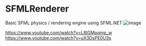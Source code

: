 # SFMLRenderer

Basic SFML physics / rendering engine using SFML.NET
![image](https://github.com/NightRider92/SFMLRenderer/assets/10942663/fca4b601-ad32-407f-86e8-5591a63bbeef)

https://www.youtube.com/watch?v=L8lGMpqmp_w
https://www.youtube.com/watch?v=uX3DsPE0U3s
